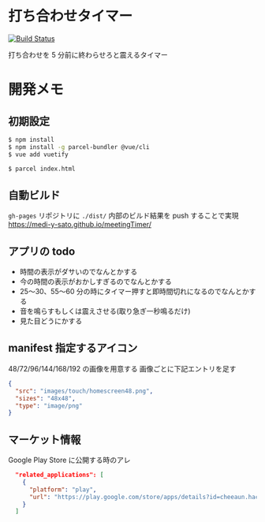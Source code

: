 # 打ち合わせタイマー

[![Build Status](https://travis-ci.org/medi-y-sato/meetingTimer.svg?branch=master)](https://travis-ci.org/medi-y-sato/meetingTimer)

打ち合わせを 5 分前に終わらせろと震えるタイマー

# 開発メモ

## 初期設定

```sh
$ npm install
$ npm install -g parcel-bundler @vue/cli
$ vue add vuetify
```

```sh
$ parcel index.html
```

## 自動ビルド

`gh-pages` リポジトリに `./dist/` 内部のビルド結果を push することで実現
https://medi-y-sato.github.io/meetingTimer/

## アプリの todo

- 時間の表示がダサいのでなんとかする
- 今の時間の表示がおかしすぎるのでなんとかする
- 25〜30、55〜60 分の時にタイマー押すと即時間切れになるのでなんとかする
- 音を鳴らすもしくは震えさせる(取り急ぎ一秒鳴るだけ)
- 見た目どうにかする

## manifest 指定するアイコン

48/72/96/144/168/192 の画像を用意する
画像ごとに下記エントリを足す

```json
{
  "src": "images/touch/homescreen48.png",
  "sizes": "48x48",
  "type": "image/png"
}
```

## マーケット情報

Google Play Store に公開する時のアレ

```json
  "related_applications": [
    {
      "platform": "play",
      "url": "https://play.google.com/store/apps/details?id=cheeaun.hackerweb"
    }
  ]
```
